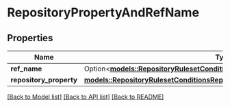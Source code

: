 # RepositoryPropertyAndRefName

## Properties

Name | Type | Description | Notes
------------ | ------------- | ------------- | -------------
**ref_name** | Option<[**models::RepositoryRulesetConditionsRefName**](repository_ruleset_conditions_ref_name.md)> |  | [optional]
**repository_property** | [**models::RepositoryRulesetConditionsRepositoryPropertyTargetRepositoryProperty**](repository_ruleset_conditions_repository_property_target_repository_property.md) |  | 

[[Back to Model list]](../README.md#documentation-for-models) [[Back to API list]](../README.md#documentation-for-api-endpoints) [[Back to README]](../README.md)


